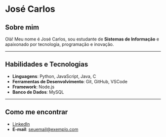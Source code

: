 # José Carlos

## Sobre mim

Olá! Meu nome é José Carlos, sou estudante de **Sistemas de Informação** e apaixonado por tecnologia, programação e inovação.

---

## Habilidades e Tecnologias

- **Linguagens**: Python, JavaScript, Java, C
- **Ferramentas de Desenvolvimento**: Git, GitHub, VSCode
- **Framework**: Node.js
- **Banco de Dados**: MySQL

---

## Como me encontrar

- [LinkedIn](https://www.linkedin.com/in/jos%C3%A9-carlos-candido-73b723235/)
- **E-mail**: seuemail@exemplo.com

